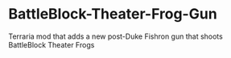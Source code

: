 # BattleBlock-Theater-Frog-Gun
Terraria mod that adds a new post-Duke Fishron gun that shoots BattleBlock Theater Frogs
